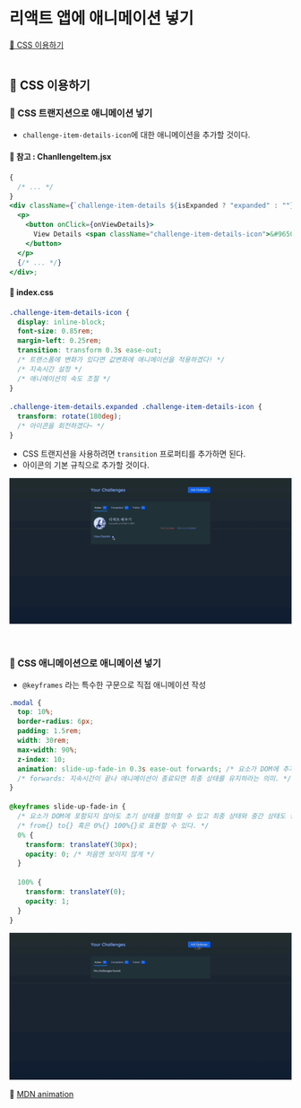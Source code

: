# 리액트 앱에 애니메이션 넣기

[📌 CSS 이용하기](#-css-이용하기)<br>
<br>

## 📌 CSS 이용하기

### 📖 CSS 트랜지션으로 애니메이션 넣기

- `challenge-item-details-icon`에 대한 애니메이션을 추가할 것이다.

#### 💎 참고 : ChanllengeItem.jsx

```jsx
{
  /* ... */
}
<div className={`challenge-item-details ${isExpanded ? "expanded" : ""}`}>
  <p>
    <button onClick={onViewDetails}>
      View Details <span className="challenge-item-details-icon">&#9650;</span>
    </button>
  </p>
  {/* ... */}
</div>;
```

#### 💎 index.css

```css
.challenge-item-details-icon {
  display: inline-block;
  font-size: 0.85rem;
  margin-left: 0.25rem;
  transition: transform 0.3s ease-out;
  /* 트랜스폼에 변화가 있다면 값변화에 애니메이션을 적용하겠다! */
  /* 지속시간 설정 */
  /* 애니메이션의 속도 조절 */
}

.challenge-item-details.expanded .challenge-item-details-icon {
  transform: rotate(180deg);
  /* 아이콘을 회전하겠다~ */
}
```

- CSS 트랜지션을 사용하려면 `transition` 프로퍼티를 추가하면 된다.
- 아이콘의 기본 규칙으로 추가할 것이다.

![css1](./readme/css1.gif)

<br>

### 📖 CSS 애니메이션으로 애니메이션 넣기

- `@keyframes` 라는 특수한 구문으로 직접 애니메이션 작성

```css
.modal {
  top: 10%;
  border-radius: 6px;
  padding: 1.5rem;
  width: 30rem;
  max-width: 90%;
  z-index: 10;
  animation: slide-up-fade-in 0.3s ease-out forwards; /* 요소가 DOM에 추가될 때 CSS에 의해 자동으로 실행된다. */
  /* forwards: 지속시간이 끝나 애니메이션이 종료되면 최종 상태를 유지하라는 의미. */
}

@keyframes slide-up-fade-in {
  /* 요소가 DOM에 포함되지 않아도 초기 상태를 정의할 수 있고 최종 상태와 중간 상태도 정의할 수 있다. */
  /* from{} to{} 혹은 0%{} 100%{}로 표현할 수 있다. */
  0% {
    transform: translateY(30px);
    opacity: 0; /* 처음엔 보이지 않게 */
  }

  100% {
    transform: translateY(0);
    opacity: 1;
  }
}
```

![css2](./readme/css2.gif)

🔗 [MDN animation](https://developer.mozilla.org/ko/docs/Web/CSS/animation)

<br>

